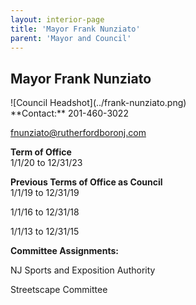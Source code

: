 ```yaml
---
layout: interior-page
title: 'Mayor Frank Nunziato'
parent: 'Mayor and Council'
---
```


## Mayor Frank Nunziato

<div class="mayor-and-council-profile">
<div markdown="1">
![Council Headshot](../frank-nunziato.png)
</div>
<div markdown="1">
**Contact:**  
201-460-3022

fnunziato@rutherfordboronj.com

**Term of Office**  
1/1/20 to 12/31/23


**Previous Terms of Office as Council**  
1/1/19 to 12/31/19

1/1/16 to 12/31/18  

1/1/13 to 12/31/15 

**Committee Assignments:**  

NJ Sports and Exposition Authority

Streetscape Committee
</div>
</div>
